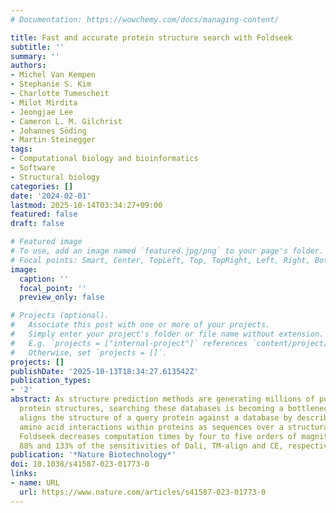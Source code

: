 ```yaml
---
# Documentation: https://wowchemy.com/docs/managing-content/

title: Fast and accurate protein structure search with Foldseek
subtitle: ''
summary: ''
authors:
- Michel Van Kempen
- Stephanie S. Kim
- Charlotte Tumescheit
- Milot Mirdita
- Jeongjae Lee
- Cameron L. M. Gilchrist
- Johannes Söding
- Martin Steinegger
tags:
- Computational biology and bioinformatics
- Software
- Structural biology
categories: []
date: '2024-02-01'
lastmod: 2025-10-14T03:34:27+09:00
featured: false
draft: false

# Featured image
# To use, add an image named `featured.jpg/png` to your page's folder.
# Focal points: Smart, Center, TopLeft, Top, TopRight, Left, Right, BottomLeft, Bottom, BottomRight.
image:
  caption: ''
  focal_point: ''
  preview_only: false

# Projects (optional).
#   Associate this post with one or more of your projects.
#   Simply enter your project's folder or file name without extension.
#   E.g. `projects = ["internal-project"]` references `content/project/deep-learning/index.md`.
#   Otherwise, set `projects = []`.
projects: []
publishDate: '2025-10-13T18:34:27.613542Z'
publication_types:
- '2'
abstract: As structure prediction methods are generating millions of publicly available
  protein structures, searching these databases is becoming a bottleneck. Foldseek
  aligns the structure of a query protein against a database by describing tertiary
  amino acid interactions within proteins as sequences over a structural alphabet.
  Foldseek decreases computation times by four to five orders of magnitude with 86%,
  88% and 133% of the sensitivities of Dali, TM-align and CE, respectively.
publication: '*Nature Biotechnology*'
doi: 10.1038/s41587-023-01773-0
links:
- name: URL
  url: https://www.nature.com/articles/s41587-023-01773-0
---
```

